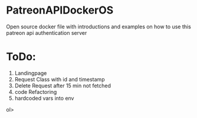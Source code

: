 # PatreonAPIDockerOS
Open source docker file with introductions and examples on how to use this patreon api authentication server 


# ToDo:
<ol>
<li> Landingpage
<li> Request Class with id and timestamp
<li> Delete Request after 15 min not fetched
<li> code Refactoring
<li> hardcoded vars into env 
</ol>ol>
